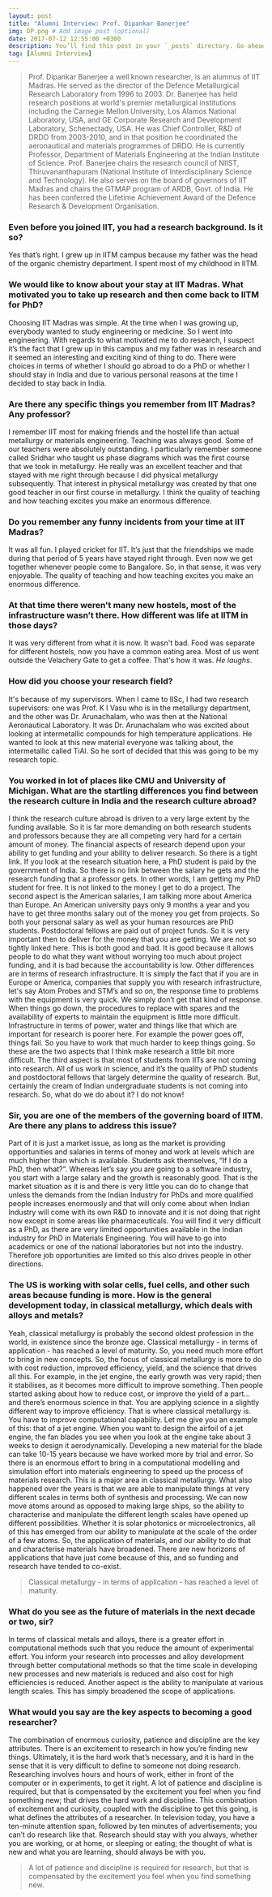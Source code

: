 ```yaml
---
layout: post
title: "Alumni Interview: Prof. Dipankar Banerjee"
img: DP.png # Add image post (optional)
date: 2017-07-12 12:55:00 +0300
description: You’ll find this post in your `_posts` directory. Go ahead and edit it and re-build the site to see your changes. # Add post description (optional)
tag: [Alumni Interview]
---
```

> Prof. Dipankar Banerjee a well known researcher, is an alumnus of IIT Madras. He served as the director of the Defence Metallurgical Research Laboratory from 1996 to 2003. Dr. Banerjee has held research positions at world's premier metallurgical institutions including the Carnegie Mellon University, Los Alamos National Laboratory, USA, and GE Corporate Research and Development Laboratory, Schenectady, USA. He was Chief Controller, R&D of DRDO from 2003-2010, and in that position he coordinated the aeronautical and materials programmes of DRDO. He is currently Professor, Department of Materials Engineering at the Indian Institute of Science. Prof. Banerjee chairs the research council of NIIST, Thiruvananthapuram (National Institute of Interdisciplinary Science and Technology). He also serves on the board of governors of IIT Madras and chairs the GTMAP program of ARDB, Govt. of India. He has been conferred the Lifetime Achievement Award of the Defence Research & Development Organisation. 

### Even before you joined IIT, you had a research background. Is it so?
 Yes that’s right. I grew up in IITM campus because my father was the head of the organic chemistry department. I spent most of my childhood in IITM.

### We would like to know about your stay at IIT Madras. What motivated you to take up research and then come back to IITM for PhD?
  Choosing IIT Madras was simple. At the time when I was growing up, everybody wanted to study engineering or medicine. So I went into engineering. With regards to what motivated me to do research, I suspect it’s the fact that I grew up in this campus and my father was in research and it seemed an interesting and exciting kind of thing to do. There were choices in terms of whether I should go abroad to do a PhD or whether I should stay in India and due to various personal reasons at the time I decided to stay back in India.

### Are there any specific things you remember from IIT Madras? Any professor? 
 I remember IIT most for making friends and the hostel life than actual metallurgy or materials engineering. Teaching was always good. Some of our teachers were absolutely outstanding. I particularly remember someone called Sridhar who taught us phase diagrams which was the first course that we took in metallurgy. He really was an excellent teacher and that stayed with me right through because I did physical metallurgy subsequently. That interest in physical metallurgy was created by that one good teacher in our first course in metallurgy. I think the quality of teaching and how teaching excites you make an enormous difference.

### Do you remember any funny incidents from your time at IIT Madras?
  It was all fun. I played cricket for IIT. It’s just that the friendships we made during that period of 5 years have stayed right through. Even now we get together whenever people come to Bangalore. So, in that sense, it was very enjoyable. 
The quality of teaching and how teaching excites you make an enormous difference.

### At that time there weren't many new hostels, most of the infrastructure wasn’t there. How different was life at IITM in those days?
  It was very different from what it is now. It wasn't bad. Food was separate for different hostels, now you have a common eating area. Most of us went outside the Velachery Gate to get a coffee. That's how it was. *He laughs*.

### How did you choose your research field?
 It's because of my supervisors. When I came to IISc, I had two research supervisors: one was Prof. K I Vasu who is in the metallurgy department, and the other was Dr. Arunachalam, who was then at the National Aeronautical Laboratory. It was Dr. Arunachalam who was excited about looking at intermetallic compounds for high temperature applications. He wanted to look at this new material everyone was talking about, the intermetallic called TiAl. So he sort of decided that this was going to be my research topic.

### You worked in lot of places like CMU and University of Michigan. What are the startling differences you find between the research culture in India and the research culture abroad?
 I think the research culture abroad is driven to a very large extent by the funding available. So it is far more demanding on both research students and professors because they are all competing very hard for a certain amount of money. The financial aspects of research depend upon your ability to get funding and your ability to deliver research. So there is a tight link. If you look at the research situation here, a PhD student is paid by the government of India. So there is no link between the salary he gets and the research funding that a professor gets. In other words, I am getting my PhD student for free. It is not linked to the money I get to do a project. The second aspect is the American salaries, I am talking more about America than Europe. An American university pays only 9 months a year and you have to get three months salary out of the money you get from projects. So both your personal salary as well as your human resources are PhD students. Postdoctoral fellows are paid out of project funds. So it is very important then to deliver for the money that you are getting. We are not so tightly linked here. This is both good and bad. It is good because it allows people to do what they want without worrying too much about project funding, and it is bad because the accountability is low. Other differences are in terms of research infrastructure. It is simply the fact that if you are in Europe or America, companies that supply you with research infrastructure, let's say Atom Probes and STM’s and so on, the response time to problems with the equipment is very quick. We simply don’t get that kind of response. When things go down, the procedures to replace with spares and the availability of experts to maintain the equipment is little more difficult. Infrastructure in terms of power, water and things like that which are important for research is poorer here. For example the power goes off, things fail. So you have to work that much harder to keep things going. So these are the two aspects that I think make research a little bit more difficult. The third aspect is that most of students from IITs are not coming into research. All of us work in science, and it’s the quality of  PhD students and postdoctoral fellows that largely determine the quality of research. But, certainly the cream of Indian undergraduate students is not coming into research. So, what do we do about it? I do not know!

###  Sir, you are one of the members of the governing board of IITM. Are there any plans to address this issue?
 Part of it is just a market issue, as long as the market is providing opportunities and salaries in terms of money and work at levels which are much higher than which is available. Students ask themselves, “If I do a PhD, then what?”. Whereas let’s say you are going to a software industry, you start with a large salary and the growth is reasonably good. That is the market situation as it is and there is very little you can do to change that unless the demands from the Indian Industry for PhDs and more qualified people increases enormously and that will only come about when Indian Industry will come with its own R&D to innovate and it is not doing that right now except in some areas like pharmaceuticals. You will find it very difficult as a PhD, as there are very limited opportunities available in the Indian industry for PhD in Materials Engineering. You will have to go into academics or one of the national laboratories but not into the industry. Therefore job opportunities are limited so this also drives people in other directions.

### The US is working with solar cells, fuel cells, and other such areas because funding is more. How is the general development today, in classical metallurgy, which deals with alloys and metals? 
  Yeah, classical metallurgy is probably the second oldest profession in the world, in existence since the bronze age. Classical metallurgy - in terms of application - has reached a level of maturity. So, you need much more effort to bring in new concepts. So, the focus of classical metallurgy is more to do with cost reduction, improved efficiency, yield, and the science that drives all this. For example, in the jet engine, the early growth was very rapid; then it stabilises, as it becomes more difficult to improve something. Then people started asking about how to reduce cost, or improve the yield of a part… and there’s enormous science in that. You are applying science in a slightly different way to improve efficiency. That is where classical metallurgy is. You have to improve computational capability. Let me give you an example of this: that of a jet engine. When you want to design the airfoil of a jet engine, the fan blades you see when you look at the engine take about 3 weeks to design it aerodynamically. Developing a new material for the blade can take 10-15 years because we have worked more by trial and error. So there is an enormous effort to bring in a computational modelling and simulation effort into materials engineering to speed up the process of materials research. This is a major area in classical metallurgy. What also happened over the years is that we are able to manipulate things at very different scales in terms both of synthesis and processing. We can now move atoms around as opposed to making large ships, so the ability to characterise and manipulate the different length scales have opened up different possibilities. Whether it is solar photonics or microelectronics, all of this has emerged from our ability to manipulate at the scale of the order of a few atoms. So, the application of materials, and our ability to do that and characterise materials have broadened. There are new horizons of applications that have just come because of this, and so funding and research have tended to co-exist. 

> Classical metallurgy - in terms of application - has reached a level of maturity.

### What do you see as the future of materials in the next decade or two, sir?
 In terms of classical metals and alloys, there is a greater effort in computational methods such that you reduce the amount of experimental effort. You inform your research into processes and alloy development through better computational methods so that the time scale in developing new processes and new materials is reduced and also cost for high efficiencies is reduced. Another aspect is the ability to manipulate at various length scales. This has simply broadened the scope of applications.

### What would you say are the key aspects to becoming a good researcher? 
  The combination of enormous curiosity, patience and discipline are the key attributes. There is an excitement to research in how you’re finding new things. Ultimately, it is the hard work that’s necessary, and it is hard in the sense that it is very difficult to define to someone not doing research. Researching involves hours and hours of work, either in front of the computer or in experiments, to get it right. A lot of patience and discipline is required, but that is compensated by the excitement you feel when you find something new; that drives the hard work and discipline. This combination of excitement and curiosity, coupled with the discipline to get this going, is what defines the attributes of a researcher. In television today, you have a ten-minute attention span, followed by ten minutes of advertisements; you can’t do research like that. Research should stay with you always, whether you are working, or at home, or sleeping or eating; the thought of what is new and what you are learning, should always be with you. 

> A lot of patience and discipline is required for research, but that is compensated by the excitement you feel when you find something new.
 
